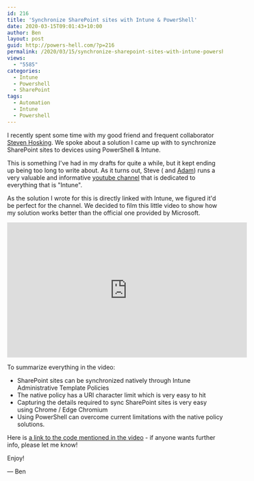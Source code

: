 ```yaml
---
id: 216
title: 'Synchronize SharePoint sites with Intune & PowerShell'
date: 2020-03-15T09:01:43+10:00
author: Ben
layout: post
guid: http://powers-hell.com/?p=216
permalink: /2020/03/15/synchronize-sharepoint-sites-with-intune-powershell/
views:
  - "5585"
categories:
  - Intune
  - Powershell
  - SharePoint
tags:
  - Automation
  - Intune
  - Powershell
---
```


I recently spent some time with my good friend and frequent collaborator [Steven Hosking](https://twitter.com/OnPremCloudGuy). We spoke about a solution I came up with to synchronize SharePoint sites to devices using PowerShell & Intune.

<!--more-->

This is something I've had in my drafts for quite a while, but it kept ending up being too long to write about. As it turns out, Steve ( and [Adam](https://twitter.com/AdamGrossTX)) runs a very valuable and informative [youtube channel](http://intune.training) that is dedicated to everything that is "Intune".

As the solution I wrote for this is directly linked with Intune, we figured it'd be perfect for the channel. We decided to film this little video to show how my solution works better than the official one provided by Microsoft.

<div class="video-container">
    <iframe width="560" height="315" src="https://www.youtube.com/embed/Zoac9lbUuG0" title="YouTube video player" frameborder="0" allow="accelerometer; autoplay; clipboard-write; encrypted-media; gyroscope; picture-in-picture" allowfullscreen></iframe>
</div>

To summarize everything in the video:

* SharePoint sites can be synchronized natively through Intune Administrative Template Policies
* The native policy has a URI character limit which is very easy to hit
* Capturing the details required to sync SharePoint sites is very easy using Chrome / Edge Chromium
* Using PowerShell can overcome current limitations with the native policy solutions.

Here is [a link to the code mentioned in the video](https://github.com/tabs-not-spaces/CodeDump/tree/master/Sync-SharepointFolder) - if anyone wants further info, please let me know!

Enjoy!

— Ben
